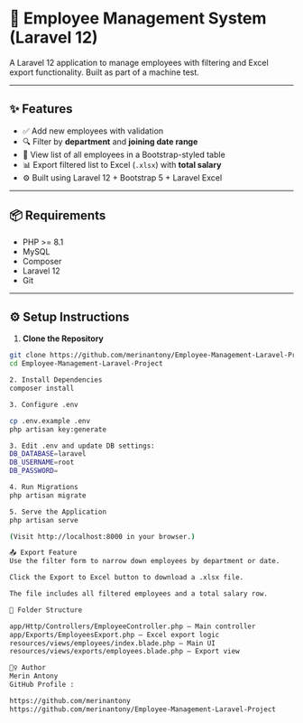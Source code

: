 # 🚀 Employee Management System (Laravel 12)

A Laravel 12 application to manage employees with filtering and Excel export functionality. Built as part of a machine test.

---

## ✨ Features

- ✅ Add new employees with validation
- 🔍 Filter by **department** and **joining date range**
- 📄 View list of all employees in a Bootstrap-styled table
- 📊 Export filtered list to Excel (`.xlsx`) with **total salary**
- ⚙️ Built using Laravel 12 + Bootstrap 5 + Laravel Excel

---

## 📦 Requirements

- PHP >= 8.1
- MySQL
- Composer
- Laravel 12
- Git

---

## ⚙️ Setup Instructions

1. **Clone the Repository**

```bash
git clone https://github.com/merinantony/Employee-Management-Laravel-Project.git
cd Employee-Management-Laravel-Project

2. Install Dependencies
composer install

3. Configure .env

cp .env.example .env
php artisan key:generate

3. Edit .env and update DB settings:
DB_DATABASE=laravel
DB_USERNAME=root
DB_PASSWORD=

4. Run Migrations
php artisan migrate

5. Serve the Application
php artisan serve

(Visit http://localhost:8000 in your browser.) 

📤 Export Feature
Use the filter form to narrow down employees by department or date.

Click the Export to Excel button to download a .xlsx file.

The file includes all filtered employees and a total salary row.

📁 Folder Structure

app/Http/Controllers/EmployeeController.php – Main controller
app/Exports/EmployeesExport.php – Excel export logic
resources/views/employees/index.blade.php – Main UI
resources/views/exports/employees.blade.php – Export view

🙋‍♀️ Author
Merin Antony
GitHub Profile :

https://github.com/merinantony
https://github.com/merinantony/Employee-Management-Laravel-Project